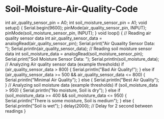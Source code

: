 # Soil-Moisture-Air-Quality-Code
int air_quality_sensor_pin = A0;
int soil_moisture_sensor_pin = A1;
void setup() {
 Serial.begin(9600);
 pinMode(air_quality_sensor_pin, INPUT);
 pinMode(soil_moisture_sensor_pin, INPUT);
}
void loop() {
 // Reading air quality sensor data
 int air_quality_sensor_data = analogRead(air_quality_sensor_pin);
 Serial.print("Air Quaality Sensor Data: ");
 Serial.println(air_quality_sensor_data);
 // Reading soil moisture sensor data
 int soil_moisture_data = analogRead(soil_moisture_sensor_pin);
 Serial.print("Soil Moisture Sensor Data: ");
 Serial.println(soil_moisture_data);
 // Analyzing Air quality sensor data (example thresholds)
 if (air_quality_sensor_data > 800) {
 Serial.println("Bad Air Quality!");
 } else if (air_quality_sensor_data >= 500 && air_quality_sensor_data <= 
800) {
 Serial.println("Minimal Air Quality");
 } else {
 Serial.println("Best Air Quality");
 }
 // Analyzing soil moisture data (example thresholds)
 if (soil_moisture_data > 950) {
 Serial.println("No moisture, Soil is dry");
 } else if (soil_moisture_data >= 400 && soil_moisture_data <= 950) {
 Serial.println("There is some moisture, Soil is medium");
 } else {
 Serial.println("Soil is wet");
 }
delay(2000); // Delay for 2 second between readings
}
